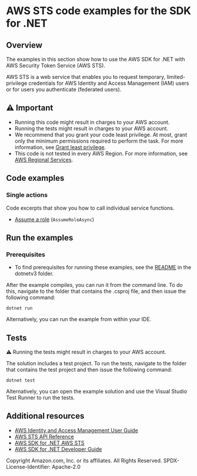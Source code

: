 # AWS STS code examples for the SDK for .NET

## Overview
The examples in this section show how to use the AWS SDK for .NET with AWS Security Token Service (AWS STS).

AWS STS is a web service that enables you to request temporary, limited-privilege credentials for AWS Identity and Access Management (IAM) users or for users you authenticate (federated users).

## ⚠️ Important
* Running this code might result in charges to your AWS account.
* Running the tests might result in charges to your AWS account.
* We recommend that you grant your code least privilege. At most, grant only the minimum permissions required to perform the task. For more information, see [Grant least privilege](https://docs.aws.amazon.com/IAM/latest/UserGuide/best-practices.html#grant-least-privilege).
* This code is not tested in every AWS Region. For more information, see [AWS Regional Services](https://aws.amazon.com/about-aws/global-infrastructure/regional-product-services).

## Code examples

### Single actions
Code excerpts that show you how to call individual service functions.
- [Assume a role](AssumeRole/AssumeRoleExample/AssumeRole.cs) (`AssumeRoleAsync`)

## Run the examples

### Prerequisites
* To find prerequisites for running these examples, see the
  [README](../README.md#Prerequisites) in the dotnetv3 folder.

After the example compiles, you can run it from the command line. To
do this, navigate to the folder that contains the .csproj file, and then
issue the following command:

```
dotnet run
```

Alternatively, you can run the example from within your IDE.

## Tests
⚠️ Running the tests might result in charges to your AWS account.

The solution includes a test project. To run the tests, navigate to the folder that contains the test project and then issue the following command:

```
dotnet test
```

Alternatively, you can open the example solution and use the Visual Studio Test Runner to run the tests.

## Additional resources
* [AWS Identity and Access Management User Guide](https://docs.aws.amazon.com/IAM/latest/UserGuide/introduction.html)
* [AWS STS API Reference](https://docs.aws.amazon.com/STS/latest/APIReference/index.html)
* [AWS SDK for .NET AWS STS](https://docs.aws.amazon.com/sdkfornet/v3/apidocs/items/SecurityToken/NSecurityToken.html)
* [AWS SDK for .NET Developer Guide](https://docs.aws.amazon.com/sdk-for-net/v3/developer-guide/welcome.html)

Copyright Amazon.com, Inc. or its affiliates. All Rights Reserved. SPDX-License-Identifier: Apache-2.0